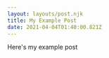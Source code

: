 ```yaml
---
layout: layouts/post.njk
title: My Example Post
date: 2021-04-04T01:40:00.821Z
---
```

Here's my example post